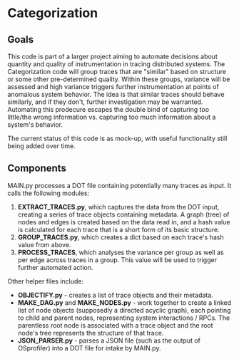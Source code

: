 # Categorization

## Goals

This code is part of a larger project aiming to automate decisions about quantity and quality of instrumentation in tracing distributed systems. The Categorization code will group traces that are "similar" based on structure or some other pre-determined quality. Within these groups, variance will be assessed and high variance triggers further instrumentation at points of anomalous system behavior. The idea is that similar traces should behave similarly, and if they don't, further investigation may be warranted. Automating this prodecure escapes the double bind of capturing too little/the wrong information vs. capturing too much information about a system's behavior.

The current status of this code is as mock-up, with useful functionality still being added over time.

## Components

MAIN.py processes a DOT file containing potentially many traces as input. It calls the following modules:
1. **EXTRACT_TRACES.py**, which captures the data from the DOT input, creating a series of trace objects containing metadata. A graph (tree) of nodes and edges is created based on the data read in, and a hash value is calculated for each trace that is a short form of its basic structure.
2. **GROUP_TRACES.py**, which creates a dict based on each trace's hash value from above.
3. **PROCESS_TRACES**, which analyses the variance per group as well as per edge across traces in a group. This value will be used to trigger further automated action. 

Other helper files include:
* **OBJECTIFY.py** - creates a list of trace objects and their metadata.
* **MAKE_DAG.py** and **MAKE_NODES.py** - work together to create a linked list of node objects (supposedly a directed acyclic graph), each pointing to child and parent nodes, representing system interactions / RPCs. The parentless root node is associated with a trace object and the root node's tree represents the structure of that trace.
* **JSON_PARSER.py** - parses a JSON file (such as the output of OSprofiler) into a DOT file for intake by MAIN.py.
